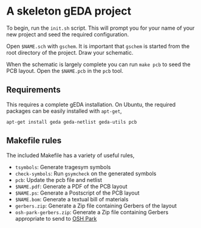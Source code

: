 # A skeleton gEDA project

To begin, run the `init.sh` script. This will prompt you for your name
of your new project and seed the required configuration.

Open `$NAME.sch` with `gschem`. It is important that `gschem` is
started from the root directory of the project. Draw your schematic.

When the schematic is largely complete you can run `make pcb` to seed
the PCB layout. Open the `$NAME.pcb` in the `pcb` tool. 


## Requirements

This requires a complete gEDA installation. On Ubuntu, the required
packages can be easily installed with `apt-get`,

    apt-get install geda geda-netlist geda-utils pcb


## Makefile rules

The included Makefile has a variety of useful rules,

 * `tsymbols`: Generate tragesym symbols
 * `check-symbols`: Run `gsymcheck` on the generated symbols
 * `pcb`: Update the pcb file and netlist
 * `$NAME.pdf`: Generate a PDF of the PCB layout
 * `$NAME.ps`: Generate a Postscript of the PCB layout
 * `$NAME.bom`: Generate a textual bill of materials
 * `gerbers.zip`: Generate a Zip file containing Gerbers of the layout
 * `osh-park-gerbers.zip`: Generate a Zip file containing Gerbers appropriate to send to [OSH Park](http://www.oshpark.com/)

